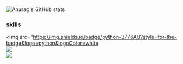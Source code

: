 ### 

<!--
**selectionlee/selectionlee** is a ✨ _special_ ✨ repository because its `README.md` (this file) appears on your GitHub profile.

Here are some ideas to get you started:

- 🔭 I’m currently working on ...
- 🌱 I’m currently learning ...
- 👯 I’m looking to collaborate on ...
- 🤔 I’m looking for help with ...
- 💬 Ask me about ...
- 📫 How to reach me: ...
- 😄 Pronouns: ...
- ⚡ Fun fact: ...
-->

![Anurag's GitHub stats](https://github-readme-stats.vercel.app/api?username=selectionlee&show_icons=true&theme=vue)

### skills 
<img src="https://img.shields.io/badge/python-3776AB?style=for-the-badge&logo=python&logoColor=white <br>
<img src="https://img.shields.io/badge/R-276DC3?style=for-the-badge&logo=R&logoColor=white"> <br>
<img src="https://img.shields.io/badge/C-A8B9CC?style=for-the-badge&logo=C&logoColor=white"> <br>
